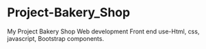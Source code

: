 # Project-Bakery_Shop
My Project Bakery Shop Web development Front end use-Html, css, javascript, Bootstrap components.
